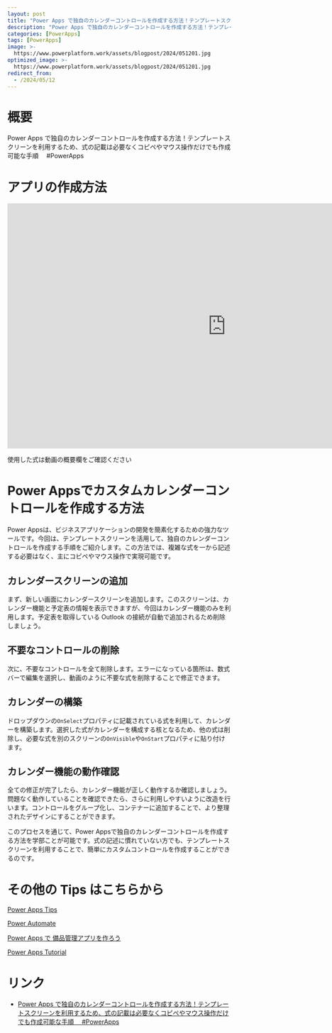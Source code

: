 ```yaml
---
layout: post
title: "Power Apps で独自のカレンダーコントロールを作成する方法！テンプレートスクリーンを利用するため、式の記載は必要なくコピペやマウス操作だけでも作成可能な手順 　#PowerApps"
description: "Power Apps で独自のカレンダーコントロールを作成する方法！テンプレートスクリーンを利用するため、式の記載は必要なくコピペやマウス操作だけでも作成可能な手順 　#PowerAppsを動画で分かりやすく解説"
categories: [PowerApps]
tags: [PowerApps]
image: >-
  https://www.powerplatform.work/assets/blogpost/2024/051201.jpg
optimized_image: >-
  https://www.powerplatform.work/assets/blogpost/2024/051201.jpg
redirect_from:
  - /2024/05/12
---
```



#  概要

Power Apps で独自のカレンダーコントロールを作成する方法！テンプレートスクリーンを利用するため、式の記載は必要なくコピペやマウス操作だけでも作成可能な手順 　#PowerApps


# アプリの作成方法

<iframe width="983" height="553" src="https://www.youtube.com/embed/5OfQtKGjuOw" title="YouTube video player" frameborder="0" allow="accelerometer; autoplay; clipboard-write; encrypted-media; gyroscope; picture-in-picture" allowfullscreen></iframe>


使用した式は動画の概要欄をご確認ください

# Power Appsでカスタムカレンダーコントロールを作成する方法

Power Appsは、ビジネスアプリケーションの開発を簡素化するための強力なツールです。今回は、テンプレートスクリーンを活用して、独自のカレンダーコントロールを作成する手順をご紹介します。この方法では、複雑な式を一から記述する必要はなく、主にコピペやマウス操作で実現可能です。

## カレンダースクリーンの追加

まず、新しい画面にカレンダースクリーンを追加します。このスクリーンは、カレンダー機能と予定表の情報を表示できますが、今回はカレンダー機能のみを利用します。予定表を取得している Outlook の接続が自動で追加されるため削除しましょう。

## 不要なコントロールの削除

次に、不要なコントロールを全て削除します。エラーになっている箇所は、数式バーで編集を選択し、動画のように不要な式を削除することで修正できます。

## カレンダーの構築

ドロップダウンの`OnSelect`プロパティに記載されている式を利用して、カレンダーを構築します。選択した式がカレンダーを構成する核となるため、他の式は削除し、必要な式を別のスクリーンの`OnVisible`や`OnStart`プロパティに貼り付けます。

## カレンダー機能の動作確認

全ての修正が完了したら、カレンダー機能が正しく動作するか確認しましょう。問題なく動作していることを確認できたら、さらに利用しやすいように改造を行います。コントロールをグループ化し、コンテナーに追加することで、より整理されたデザインにすることができます。

このプロセスを通じて、Power Appsで独自のカレンダーコントロールを作成する方法を学部ことが可能です。式の記述に慣れていない方でも、テンプレートスクリーンを利用することで、簡単にカスタムコントロールを作成することができるのです。


# その他の Tips はこちらから

[Power Apps Tips](https://www.youtube.com/watch?v=VrAQf3JQ7yM&list=PLVhFi1fb3DqakSLVMn22DDcySXh9jtzi- )


[Power Automate](https://www.youtube.com/watch?v=-YnJYT0ASEM&list=PLVhFi1fb3Dqbzic6GieqnLFgD3aTj-eHA)


[Power Apps で 備品管理アプリを作ろう](https://www.youtube.com/playlist?list=PLVhFi1fb3DqZM3HKb8Hea6XEL96990Fyn)


[Power Apps Tutorial](https://www.youtube.com/playlist?list=PLVhFi1fb3DqalxpL974VvAJvV4iWoSbe_)


# リンク


- [Power Apps で独自のカレンダーコントロールを作成する方法！テンプレートスクリーンを利用するため、式の記載は必要なくコピペやマウス操作だけでも作成可能な手順 　#PowerApps](https://www.youtube.com/watch?v=5OfQtKGjuOw)

